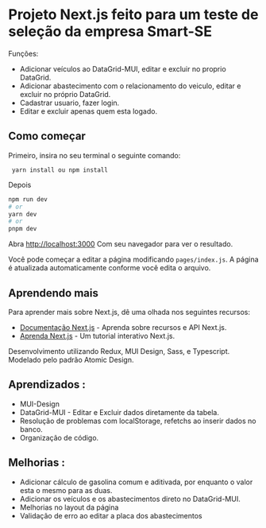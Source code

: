 # Projeto Next.js feito para um teste de seleção da empresa Smart-SE
Funções:
* Adicionar veículos ao DataGrid-MUI, editar e excluir no proprio DataGrid.
* Adicionar abastecimento com o relacionamento do veiculo, editar e excluir no próprio DataGrid.
* Cadastrar usuario, fazer login.
* Editar e excluir apenas quem esta logado.
  
## Como começar

Primeiro, insira no seu terminal o seguinte comando:

` yarn install ou npm install`

Depois

```bash
npm run dev
# or
yarn dev
# or
pnpm dev
```

Abra [http://localhost:3000](http://localhost:3000) Com seu navegador para ver o resultado.

Você pode começar a editar a página modificando `pages/index.js`. A página é atualizada automaticamente conforme você edita o arquivo.

## Aprendendo mais

Para aprender mais sobre Next.js, dê uma olhada nos seguintes recursos:

  * [Documentação Next.js](https://nextjs.org/docs) - Aprenda sobre recursos e API Next.js.
  * [Aprenda Next.js](https://nextjs.org/learn) - Um tutorial interativo Next.js.

Desenvolvimento utilizando Redux, MUI Design, Sass, e Typescript. 
Modelado pelo padrão Atomic Design.

## Aprendizados :
* MUI-Design
* DataGrid-MUI - Editar e Excluir dados diretamente da tabela.
* Resolução de problemas com localStorage, refetchs ao inserir dados no banco.
* Organização de código.

## Melhorias :
* Adicionar cálculo de gasolina comum e aditivada, por enquanto o valor esta o mesmo para as duas.
* Adicionar os veículos e os abastecimentos direto no DataGrid-MUI.
* Melhorias no layout da página
* Validação de erro ao editar a placa dos abastecimentos 
